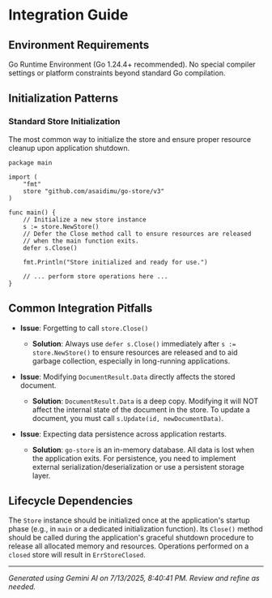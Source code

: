# Integration Guide

## Environment Requirements

Go Runtime Environment (Go 1.24.4+ recommended). No special compiler settings or platform constraints beyond standard Go compilation.

## Initialization Patterns

### Standard Store Initialization

The most common way to initialize the store and ensure proper resource cleanup upon application shutdown.

```[DETECTED_LANGUAGE]
package main

import (
	"fmt"
	store "github.com/asaidimu/go-store/v3"
)

func main() {
	// Initialize a new store instance
	s := store.NewStore()
	// Defer the Close method call to ensure resources are released
	// when the main function exits.
	defer s.Close()

	fmt.Println("Store initialized and ready for use.")

	// ... perform store operations here ...
}

```

## Common Integration Pitfalls

- **Issue**: Forgetting to call `store.Close()`
  - **Solution**: Always use `defer s.Close()` immediately after `s := store.NewStore()` to ensure resources are released and to aid garbage collection, especially in long-running applications.

- **Issue**: Modifying `DocumentResult.Data` directly affects the stored document.
  - **Solution**: `DocumentResult.Data` is a deep copy. Modifying it will NOT affect the internal state of the document in the store. To update a document, you must call `s.Update(id, newDocumentData)`.

- **Issue**: Expecting data persistence across application restarts.
  - **Solution**: `go-store` is an in-memory database. All data is lost when the application exits. For persistence, you need to implement external serialization/deserialization or use a persistent storage layer.

## Lifecycle Dependencies

The `Store` instance should be initialized once at the application's startup phase (e.g., in `main` or a dedicated initialization function). Its `Close()` method should be called during the application's graceful shutdown procedure to release all allocated memory and resources. Operations performed on a `closed` store will result in `ErrStoreClosed`.



---
*Generated using Gemini AI on 7/13/2025, 8:40:41 PM. Review and refine as needed.*